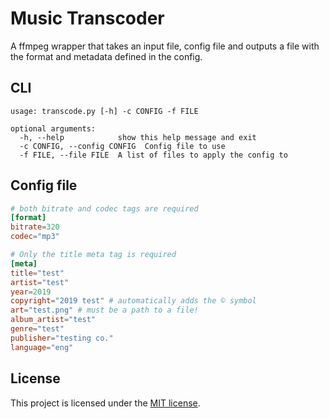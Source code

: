 # Music Transcoder

A ffmpeg wrapper that takes an input file, config file and outputs a file with the format and metadata defined in the config.

## CLI

```
usage: transcode.py [-h] -c CONFIG -f FILE

optional arguments:
  -h, --help            show this help message and exit
  -c CONFIG, --config CONFIG  Config file to use
  -f FILE, --file FILE  A list of files to apply the config to
```

## Config file

```toml
# both bitrate and codec tags are required
[format]
bitrate=320
codec="mp3"

# Only the title meta tag is required
[meta]
title="test"
artist="test"
year=2019
copyright="2019 test" # automatically adds the © symbol
art="test.png" # must be a path to a file!
album_artist="test"
genre="test"
publisher="testing co."
language="eng"
```

## License

This project is licensed under the [MIT license](/LICENSE).